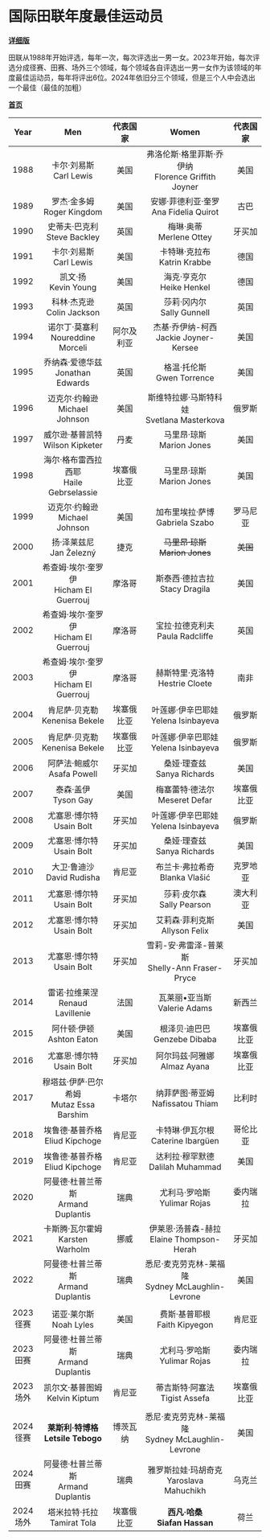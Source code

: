 # 国际田联年度最佳运动员

**[详细版](./List.md)**

田联从1988年开始评选，每年一次，每次评选出一男一女。2023年开始，每次评选分成径赛、田赛、场外三个领域，每个领域各自评选出一男一女作为该领域的年度最佳运动员，每年将评出6位。2024年依旧分三个领域，但是三个人中会选出一个最佳（最佳的加粗）

<b>[首页](../../README.md)</b>

|     Year     |                    Men                     |  代表国家  |                        Women                         |  代表国家  |
| :----------: | :----------------------------------------: | :--------: | :--------------------------------------------------: | :--------: |
|     1988     |         卡尔·刘易斯<br>Carl Lewis          |    美国    | 弗洛伦斯·格里菲斯·乔伊纳<br>Florence Griffith Joyner |    美国    |
|     1989     |        罗杰·金多姆<br>Roger Kingdom        |    美国    |       安娜·菲德利亚·奎罗<br>Ana Fidelia Quirot       |    古巴    |
|     1990     |       史蒂夫·巴克利<br>Steve Backley       |    英国    |              梅琳·奥蒂<br>Merlene Ottey              |   牙买加   |
|     1991     |         卡尔·刘易斯<br>Carl Lewis          |    美国    |            卡特琳·克拉布<br>Katrin Krabbe            |    德国    |
|     1992     |           凯文·扬<br>Kevin Young           |    美国    |             海克·亨克尔<br>Heike Henkel              |    德国    |
|     1993     |        科林·杰克逊<br>Colin Jackson        |    英国    |             莎莉·冈内尔<br>Sally Gunnell             |    英国    |
|     1994     |    诺尔丁·莫塞利<br>Noureddine Morceli     | 阿尔及利亚 |       杰基·乔伊纳-柯西<br>Jackie Joyner-Kersee       |    美国    |
|     1995     |    乔纳森·爱德华兹<br>Jonathan Edwards     |    英国    |             格温·托伦斯<br>Gwen Torrence             |    美国    |
|     1996     |      迈克尔·约翰逊<br>Michael Johnson      |    美国    |     斯维特拉娜·马斯特科娃<br>Svetlana Masterkova     |   俄罗斯   |
|     1997     |     威尔逊·基普凯特<br>Wilson Kipketer     |    丹麦    |             马里昂·琼斯<br>Marion Jones              |    美国    |
|     1998     | 海尔·格布雷西拉西耶<br>Haile Gebrselassie  | 埃塞俄比亚 |             马里昂·琼斯<br>Marion Jones              |    美国    |
|     1999     |      迈克尔·约翰逊<br>Michael Johnson      |    美国    |          加布里埃拉·萨博<br>Gabriela Szabo           |  罗马尼亚  |
|     2000     |         扬·泽莱兹尼<br>Jan Železný         |    捷克    |           ~~马里昂·琼斯<br>Marion Jones~~            |  ~~美国~~  |
|     2001     |  希查姆·埃尔·奎罗伊<br>Hicham El Guerrouj  |   摩洛哥   |           斯泰西·德拉吉拉<br>Stacy Dragila           |    美国    |
|     2002     |  希查姆·埃尔·奎罗伊<br>Hicham El Guerrouj  |   摩洛哥   |          宝拉·拉德克利夫<br>Paula Radcliffe          |    英国    |
|     2003     |  希查姆·埃尔·奎罗伊<br>Hicham El Guerrouj  |   摩洛哥   |          赫斯特里·克洛特<br>Hestrie Cloete           |    南非    |
|     2004     |      肯尼萨·贝克勒<br>Kenenisa Bekele      | 埃塞俄比亚 |        叶莲娜·伊辛巴耶娃<br>Yelena Isinbayeva        |   俄罗斯   |
|     2005     |      肯尼萨·贝克勒<br>Kenenisa Bekele      | 埃塞俄比亚 |        叶莲娜·伊辛巴耶娃<br>Yelena Isinbayeva        |   俄罗斯   |
|     2006     |       阿萨法·鲍威尔<br>Asafa Powell        |   牙买加   |            桑娅·理查兹<br>Sanya Richards             |    美国    |
|     2007     |           泰森·盖伊<br>Tyson Gay           |    美国    |           梅塞蕾特·德法尔<br>Meseret Defar           | 埃塞俄比亚 |
|     2008     |        尤塞恩·博尔特<br>Usain Bolt         |   牙买加   |        叶莲娜·伊辛巴耶娃<br>Yelena Isinbayeva        |   俄罗斯   |
|     2009     |        尤塞恩·博尔特<br>Usain Bolt         |   牙买加   |            桑娅·理查兹<br>Sanya Richards             |    美国    |
|     2010     |        大卫·鲁迪沙<br>David Rudisha        |   肯尼亚   |           布兰卡·弗拉希奇<br>Blanka Vlašić           |  克罗地亚  |
|     2011     |        尤塞恩·博尔特<br>Usain Bolt         |   牙买加   |             莎莉·皮尔森<br>Sally Pearson             |  澳大利亚  |
|     2012     |        尤塞恩·博尔特<br>Usain Bolt         |   牙买加   |           艾莉森·菲利克斯<br>Allyson Felix           |    美国    |
|     2013     |        尤塞恩·博尔特<br>Usain Bolt         |   牙买加   |   雪莉-安·弗雷泽-普莱斯<br>Shelly-Ann Fraser-Pryce   |   牙买加   |
|     2014     |     雷诺·拉维莱涅<br>Renaud Lavillenie     |    法国    |            瓦莱丽•亚当斯<br>Valerie Adams            |   新西兰   |
|     2015     |        阿什顿·伊顿<br>Ashton Eaton         |    美国    |           根泽贝·迪巴巴<br>Genzebe Dibaba            | 埃塞俄比亚 |
|     2016     |        尤塞恩·博尔特<br>Usain Bolt         |   牙买加   |            阿尔玛兹·阿雅娜<br>Almaz Ayana            | 埃塞俄比亚 |
|     2017     | 穆塔兹·伊萨·巴尔希姆<br>Mutaz Essa Barshim |   卡塔尔   |         纳菲萨图·蒂亚姆<br>Nafissatou Thiam          |   比利时   |
|     2018     |     埃鲁德·基普乔格<br>Eliud Kipchoge      |   肯尼亚   |         卡特琳·伊瓦尔根<br>Caterine Ibargüen         |  哥伦比亚  |
|     2019     |     埃鲁德·基普乔格<br>Eliud Kipchoge      |   肯尼亚   |         达利拉·穆罕默德<br>Dalilah Muhammad          |    美国    |
|     2020     |   阿曼德·杜普兰蒂斯<br>Armand Duplantis    |    瑞典    |            尤利马·罗哈斯<br>Yulimar Rojas            |  委内瑞拉  |
|     2021     |     卡斯腾·瓦尔霍姆<br>Karsten Warholm     |    挪威    |     伊莱恩·汤普森-赫拉<br>Elaine Thompson-Herah      |   牙买加   |
|     2022     |   阿曼德·杜普兰蒂斯<br>Armand Duplantis    |    瑞典    | 悉尼·麦克劳克林-莱福隆<br>Sydney McLaughlin-Levrone  |    美国    |
|              |                                            |            |                                                      |            |
| 2023<br>径赛 |         诺亚·莱尔斯<br>Noah Lyles          |    美国    |           费斯·基普耶根<br>Faith Kipyegon            |   肯尼亚   |
| 2023<br>田赛 |   阿曼德·杜普兰蒂斯<br/>Armand Duplantis   |    瑞典    |            尤利马·罗哈斯<br>Yulimar Rojas            |  委内瑞拉  |
| 2023<br>场外 |      凯尔文·基普图姆<br>Kelvin Kiptum      |   肯尼亚   |           蒂吉斯特·阿塞法<br>Tigist Assefa           | 埃塞俄比亚 |
|              |                                            |            |                                                      |            |
| 2024<br>径赛 |    **莱斯利·特博格<br>Letsile Tebogo**     |  博茨瓦纳  | 悉尼·麦克劳克林-莱福隆<br>Sydney McLaughlin-Levrone  |    美国    |
| 2024<br>田赛 |   阿曼德·杜普兰蒂斯<br>Armand Duplantis    |    瑞典    |      雅罗斯拉娃·玛胡奇克<br>Yaroslava Mahuchikh      |   乌克兰   |
| 2024<br>场外 |       塔米拉特·托拉<br>Tamirat Tola        | 埃塞俄比亚 |            **西凡·哈桑<br>Siafan Hassan**            |    荷兰    |

